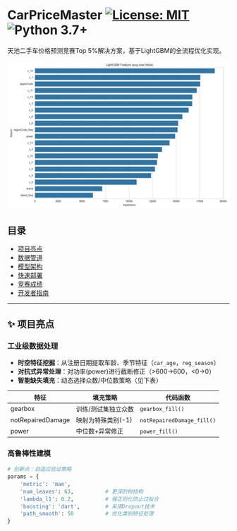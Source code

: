 # CarPriceMaster [![License: MIT](https://img.shields.io/badge/License-MIT-yellow.svg)](https://opensource.org/licenses/MIT) ![Python 3.7+](https://img.shields.io/badge/Python-3.7%2B-blue)

天池二手车价格预测竞赛Top 5%解决方案，基于LightGBM的全流程优化实现。

![Feature Importance](feature_importance.png)

## 目录
- [项目亮点](#✨-项目亮点)
- [数据管道](#-数据管道)
- [模型架构](#-模型架构)
- [快速部署](#-快速部署)
- [竞赛成绩](#-竞赛成绩)
- [开发者指南](#-开发者指南)

---

## ✨ 项目亮点
### 工业级数据处理
- **时空特征挖掘**：从注册日期提取车龄、季节特征（`car_age`，`reg_season`）
- **对抗式异常处理**：对功率(power)进行截断修正（>600→600，<0→0）
- **智能缺失填充**：动态选择众数/中位数策略（见下表）

| 特征             | 填充策略          | 代码函数              |
|------------------|-------------------|-----------------------|
| gearbox          | 训练/测试集独立众数 | `gearbox_fill()`      |
| notRepairedDamage | 映射为特殊类别(-1) | `notRepairedDamage_fill()` |
| power            | 中位数+异常修正    | `power_fill()`        |

### 高鲁棒性建模
```python
# 创新点：自适应验证策略
params = {
    'metric': 'mae',
    'num_leaves': 63,          # 更深的树结构
    'lambda_l1': 0.2,          # 强正则化防止过拟合
    'boosting': 'dart',        # 采用Dropout技术
    'path_smooth': 50          # 优化类别特征处理
}

